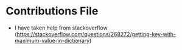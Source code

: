 # Contributions File
- I have taken help from stackoverflow (https://stackoverflow.com/questions/268272/getting-key-with-maximum-value-in-dictionary)

